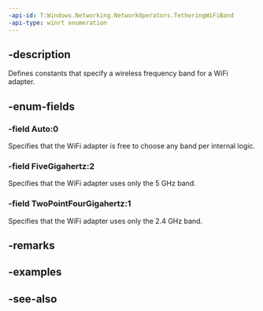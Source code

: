 ```yaml
---
-api-id: T:Windows.Networking.NetworkOperators.TetheringWiFiBand
-api-type: winrt enumeration
---
```


## -description
Defines constants that specify a wireless frequency band for a WiFi adapter.

## -enum-fields

### -field Auto:0
Specifies that the WiFi adapter is free to choose any band per internal logic.

### -field FiveGigahertz:2
Specifies that the WiFi adapter uses only the 5 GHz band.

### -field TwoPointFourGigahertz:1
Specifies that the WiFi adapter uses only the 2.4 GHz band.

## -remarks

## -examples

## -see-also
